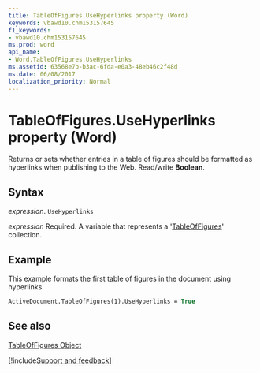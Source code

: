 ```yaml
---
title: TableOfFigures.UseHyperlinks property (Word)
keywords: vbawd10.chm153157645
f1_keywords:
- vbawd10.chm153157645
ms.prod: word
api_name:
- Word.TableOfFigures.UseHyperlinks
ms.assetid: 63568e7b-b3ac-6fda-e0a3-48eb46c2f48d
ms.date: 06/08/2017
localization_priority: Normal
---
```



# TableOfFigures.UseHyperlinks property (Word)

Returns or sets whether entries in a table of figures should be formatted as hyperlinks when publishing to the Web. Read/write  **Boolean**.


## Syntax

_expression_. `UseHyperlinks`

_expression_ Required. A variable that represents a '[TableOfFigures](Word.TableOfFigures.md)' collection.


## Example

This example formats the first table of figures in the document using hyperlinks.


```vb
ActiveDocument.TableOfFigures(1).UseHyperlinks = True
```


## See also


[TableOfFigures Object](Word.TableOfFigures.md)

[!include[Support and feedback](~/includes/feedback-boilerplate.md)]